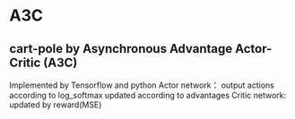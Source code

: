 # A3C
cart-pole by Asynchronous Advantage Actor-Critic (A3C)
---
Implemented by Tensorflow and python
Actor network：
output actions according to log_softmax
updated according to advantages
Critic network:
updated by reward(MSE)
